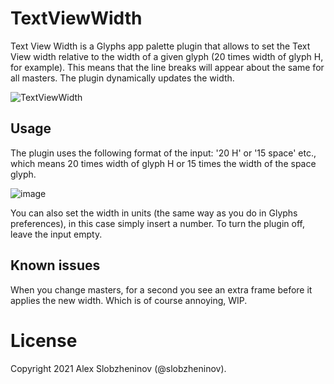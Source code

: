 # TextViewWidth
 
Text View Width is a Glyphs app palette plugin that allows to set the Text View width relative to the width of a given glyph (20 times width of glyph H, for example). This means that the line breaks will appear about the same for all masters. The plugin dynamically updates the width.

![TextViewWidth](https://user-images.githubusercontent.com/60325634/126040629-1d7e1890-9a84-436c-bcf1-943570d3b08c.png)


## Usage

The plugin uses the following format of the input: '20 H' or '15 space' etc., which means 20 times width of glyph H or 15 times the width of the space glyph.

![image](https://user-images.githubusercontent.com/60325634/126040652-b8e1c324-b403-41e0-b6b3-3f8f49397dca.png)


You can also set the width in units (the same way as you do in Glyphs preferences), in this case simply insert a number.
To turn the plugin off, leave the input empty.


## Known issues

When you change masters, for a second you see an extra frame before it applies the new width. Which is of course annoying, WIP.


# License

Copyright 2021 Alex Slobzheninov (@slobzheninov).
